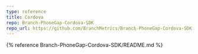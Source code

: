 ```yaml
---
type: reference
title: Cordova
repo: Branch-PhoneGap-Cordova-SDK
repo_url: https://github.com/BranchMetrics/Branch-PhoneGap-Cordova-SDK
---
```


{% reference Branch-PhoneGap-Cordova-SDK/README.md %}

